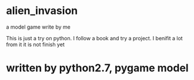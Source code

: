 # alien_invasion
a model game write by me

This is just a try on python. I follow a book and try a project.
I benifit a lot from it
it is not finish yet

# written by python2.7, pygame model
